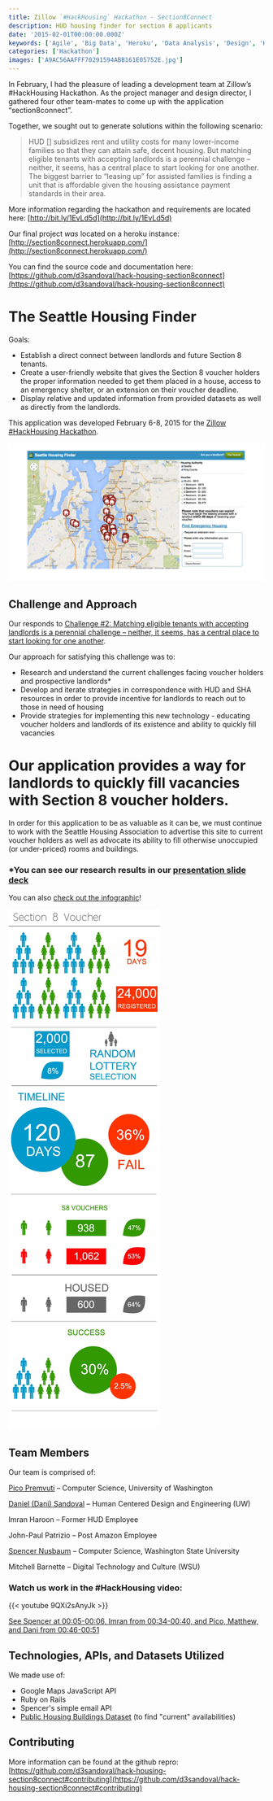 ```yaml
---
title: Zillow `#HackHousing` Hackathon - Section8Connect
description: HUD housing finder for section 8 applicants
date: '2015-02-01T00:00:00.000Z'
keywords: ['Agile', 'Big Data', 'Heroku', 'Data Analysis', 'Design', 'Hackathon', 'Project Management', 'Presentation']
categories: ['Hackathon']
images: ['A9AC56AAFFF70291594ABB161E05752E.jpg']
---
```


In February, I had the pleasure of leading a development team at Zillow’s #HackHousing Hackathon. As the project manager and design director, I gathered four other team-mates to come up with the application “section8connect”.

Together, we sought out to generate solutions within the following scenario:

> HUD [] subsidizes rent and utility costs for many lower-income families so that they can attain safe, decent housing. But matching eligible tenants with accepting landlords is a perennial challenge – neither, it seems, has a central place to start looking for one another. The biggest barrier to “leasing up” for assisted families is finding a unit that is affordable given the housing assistance payment standards in their area.

More information regarding the hackathon and requirements are located here: [http://bit.ly/1EvLd5d](http://bit.ly/1EvLd5d)

Our final project _was_ located on a heroku instance: [http://section8connect.herokuapp.com/](http://section8connect.herokuapp.com/)

You can find the source code and documentation here: [https://github.com/d3sandoval/hack-housing-section8connect](https://github.com/d3sandoval/hack-housing-section8connect)

# The Seattle Housing Finder

Goals:
- Establish a direct connect between landlords and future Section 8 tenants.
- Create a user-friendly website that gives the Section 8 voucher holders the proper information needed to get them placed in a house, access to an emergency shelter, or an extension on their voucher deadline.
- Display relative and updated information from provided datasets as well as directly from the landlords.

This application was developed February 6-8, 2015 for the [Zillow #HackHousing Hackathon](http://www.eventbrite.com/e/hack-housing-empowering-smarter-decisions-a-weekend-hackathon-registration-15310832111).

![section8connect App screenshot](A9AC56AAFFF70291594ABB161E05752E.jpg)

## Challenge and Approach

Our responds to [Challenge #2: Matching eligible tenants with accepting landlords is a perennial challenge – neither, it seems, has a central place to start looking for one another](http://zillow.mediaroom.com/download/Housing+Hackathon+-+Background.pdf%20).

Our approach for satisfying this challenge was to:

- Research and understand the current challenges facing voucher holders and prospective landlords*
- Develop and iterate strategies in correspondence with HUD and SHA resources in order to provide incentive for landlords to reach out to those in need of housing
- Provide strategies for implementing this new technology - educating voucher holders and landlords of its existence and ability to quickly fill vacancies

# Our application provides a way for landlords to quickly fill vacancies with Section 8 voucher holders.
In order for this application to be as valuable as it can be, we must continue to work with the Seattle Housing Association to advertise this site to current voucher holders as well as advocate its ability to fill otherwise unoccupied (or under-priced) rooms and buildings.

### *You can see our research results in our [presentation slide deck](https://github.com/d3sandoval/hack-housing-section8connect/blob/master/slide-deck.pptx)

You can also [check out the infographic](https://github.com/d3sandoval/hack-housing-section8connect/blob/master/research-results.jpg)!

![Section 8 Infographic](4059A6336008FBC521FEF8345C864C86.jpg)

## Team Members

Our team is comprised of:

[Pico Premvuti](http://students.washington.edu/natatp) – Computer Science, University of Washington 

[Daniel (Dani) Sandoval](http://www.desandoval.net) – Human Centered Design and Engineering (UW) 

Imran Haroon – Former HUD Employee 

John-Paul Patrizio – Post Amazon Employee 

[Spencer Nusbaum](http://www.spencernusbaum.me) – Computer Science, Washington State University

Mitchell Barnette – Digital Technology and Culture (WSU)

### Watch us work in the #HackHousing video:

{{< youtube 9QXi2sAnyJk >}}

[See Spencer at 00:05-00:06, Imran from 00:34-00:40, and Pico, Matthew, and Dani from 00:46-00:51](http://www.youtube.com/watch?v=9QXi2sAnyJk)

## Technologies, APIs, and Datasets Utilized

We made use of:
- Google Maps JavaScript API
- Ruby on Rails
- Spencer's simple email API
- [Public Housing Buildings Dataset](http://zillowhack.hud.opendata.arcgis.com/datasets/2a462f6b548e4ab8bfd9b2523a3db4e2_0?geometry=-123.419%2C47.467%2C-121.245%2C47.745&filterByExtent=true&uiTab=table) (to find "current" availabilities)

## Contributing
More information can be found at the github repro: [https://github.com/d3sandoval/hack-housing-section8connect#contributing](https://github.com/d3sandoval/hack-housing-section8connect#contributing)

